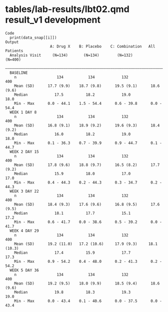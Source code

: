 # tables/lab-results/lbt02.qmd result_v1 development

    Code
      print(data_snap[[i]])
    Output
                        A: Drug X    B: Placebo    C: Combination   All Patients
      Analysis Visit     (N=134)       (N=134)        (N=132)         (N=400)   
      ——————————————————————————————————————————————————————————————————————————
      BASELINE                                                                  
        n                  134           134            132             400     
        Mean (SD)      17.7 (9.9)    18.7 (9.8)      19.5 (9.1)      18.6 (9.6) 
        Median            17.5          18.2            19.0            18.0    
        Min - Max      0.0 - 44.1    1.5 - 54.4      0.6 - 39.8      0.0 - 54.4 
      WEEK 1 DAY 8                                                              
        n                  134           134            132             400     
        Mean (SD)      16.8 (9.1)    18.9 (9.2)      19.6 (9.3)      18.4 (9.2) 
        Median            16.0          18.2            19.0            18.0    
        Min - Max      0.1 - 36.3    0.7 - 39.9      0.9 - 44.7      0.1 - 44.7 
      WEEK 2 DAY 15                                                             
        n                  134           134            132             400     
        Mean (SD)      17.8 (9.6)    18.8 (9.7)      16.5 (8.2)      17.7 (9.2) 
        Median            15.9          18.0            17.0            17.0    
        Min - Max      0.4 - 44.3    0.2 - 44.3      0.3 - 34.7      0.2 - 44.3 
      WEEK 3 DAY 22                                                             
        n                  134           134            132             400     
        Mean (SD)      18.4 (9.3)    17.6 (9.6)      16.8 (9.5)      17.6 (9.5) 
        Median            18.1          17.7            15.1            17.2    
        Min - Max      0.6 - 41.7    0.0 - 38.6      0.5 - 39.2      0.0 - 41.7 
      WEEK 4 DAY 29                                                             
        n                  134           134            132             400     
        Mean (SD)      19.2 (11.0)   17.2 (10.6)     17.9 (9.3)     18.1 (10.3) 
        Median            17.4          15.9            17.7            17.3    
        Min - Max      0.9 - 54.2    0.4 - 48.0      0.2 - 41.3      0.2 - 54.2 
      WEEK 5 DAY 36                                                             
        n                  134           134            132             400     
        Mean (SD)      19.2 (9.5)    18.0 (9.9)      18.5 (9.4)      18.6 (9.6) 
        Median            19.8          18.3            19.3            19.0    
        Min - Max      0.0 - 43.4    0.1 - 40.6      0.0 - 37.5      0.0 - 43.4 


